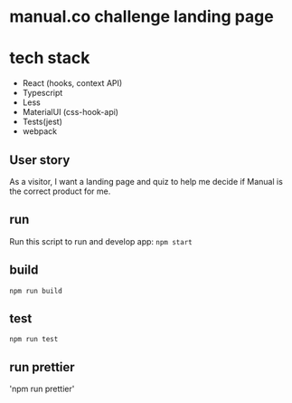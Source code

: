 # manual.co challenge landing page

# tech stack
* React (hooks, context API)
* Typescript
* Less
* MaterialUI (css-hook-api)
* Tests(jest)
* webpack

## User story
As a visitor, I want a landing page and quiz to help me decide if Manual is the correct product
for me.

## run 
Run this script to run and develop app:
`npm start`

## build
`npm run build`

## test
`npm run test`

## run prettier
'npm run prettier'
